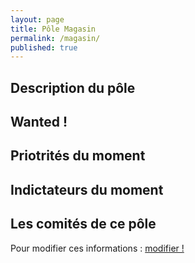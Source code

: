 ```yaml
---
layout: page
title: Pôle Magasin
permalink: /magasin/
published: true
---
```

## Description du pôle 

## Wanted ! 

## Priotrités du moment

## Indictateurs du moment

## Les comités de ce pôle

Pour modifier ces informations : [modifier !](https://github.com/la-cagette/la-cagette.github.io/blob/master/magasin.md)
